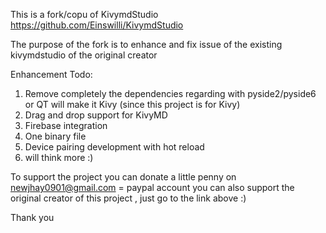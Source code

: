 This is a fork/copu of KivymdStudio 
https://github.com/Einswilli/KivymdStudio 

The purpose of the fork is to enhance and fix issue of the existing kivymdstudio of the original creator  

Enhancement Todo:
  1. Remove completely the dependencies regarding with pyside2/pyside6 or QT will make it Kivy (since this project is for Kivy)
  2.  Drag and drop support for KivyMD
  3.  Firebase integration
  4.  One binary file
  5.  Device pairing development with hot reload
  6.  will think more :)



To support the project you can donate a little penny on newjhay0901@gmail.com = paypal account
you can also support the original creator of this project , just go to the link above :) 

Thank you 
